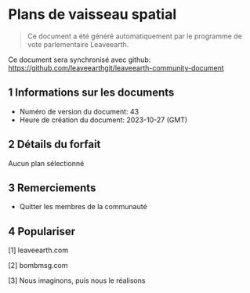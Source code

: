 # Plans de vaisseau spatial

>Ce document a été généré automatiquement par le programme de vote parlementaire Leaveearth.

Ce document sera synchronisé avec github: https://github.com/leaveearthgit/leaveearth-community-document

## 1 Informations sur les documents

- Numéro de version du document: 43
- Heure de création du document: 2023-10-27 (GMT)

## 2 Détails du forfait

Aucun plan sélectionné

## 3 Remerciements
* Quitter les membres de la communauté

## 4 Populariser
[1] leaveearth.com

[2] bombmsg.com

[3] Nous imaginons, puis nous le réalisons